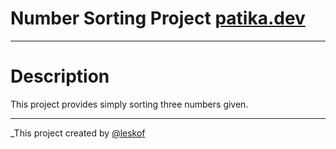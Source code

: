 # Number Sorting Project [patika.dev](https://app.patika.dev/courses/java101/pratik-sayi-siralama)
___
# Description

This project provides simply sorting three numbers given.

___
_This project created by [@leskof](https://github.com/leskof)